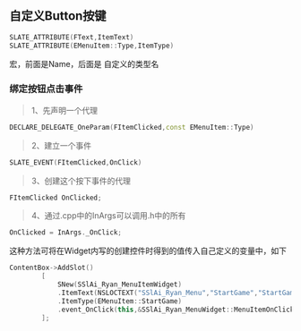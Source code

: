 ## 自定义Button按键

```c++
SLATE_ATTRIBUTE(FText,ItemText)
SLATE_ATTRIBUTE(EMenuItem::Type,ItemType)
```

宏，前面是Name，后面是 自定义的类型名



### 绑定按钮点击事件

> 1、先声明一个代理

```c++
DECLARE_DELEGATE_OneParam(FItemClicked,const EMenuItem::Type)
```

> 2、建立一个事件

```c++
SLATE_EVENT(FItemClicked,OnClick)
```

> 3、创建这个按下事件的代理

```c++
FItemClicked OnClicked;
```

> 4、通过.cpp中的InArgs可以调用.h中的所有

```c++
OnClicked = InArgs._OnClick;
```



这种方法可将在Widget内写的创建控件时得到的值传入自己定义的变量中，如下

```c++
ContentBox->AddSlot()
		[
			SNew(SSlAi_Ryan_MenuItemWidget)
			.ItemText(NSLOCTEXT("SSlAi_Ryan_Menu","StartGame","StartGame"))
			.ItemType(EMenuItem::StartGame)
			.event_OnClick(this,&SSlAi_Ryan_MenuWidget::MenuItemOnClicked)
		];
```

